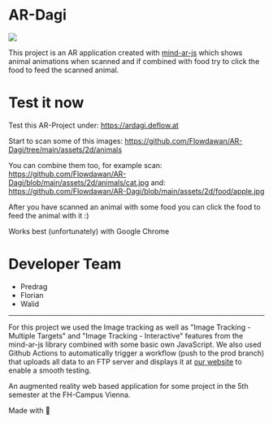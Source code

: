 # AR-Dagi

<img src="./assets/gif/scanned.gif">

This project is an AR application created with [mind-ar-js](https://github.com/hiukim/mind-ar-js) which shows animal animations when scanned and if combined with food try to click the food to feed the scanned animal.

# Test it now

Test this AR-Project under: https://ardagi.deflow.at 

Start to scan some of this images: 
https://github.com/Flowdawan/AR-Dagi/tree/main/assets/2d/animals

You can combine them too, for example scan:
https://github.com/Flowdawan/AR-Dagi/blob/main/assets/2d/animals/cat.jpg
and:
https://github.com/Flowdawan/AR-Dagi/blob/main/assets/2d/food/apple.jpg

After you have scanned an animal with some food you can click the food to feed the animal with it :)

Works best (unfortunately) with Google Chrome

# Developer Team

- Predrag
- Florian
- Walid

- - -

For this project we used the Image tracking as well as "Image Tracking - Multiple Targets" and "Image Tracking - Interactive" features from the mind-ar-js library combined with some basic own JavaScript. We also used Github Actions to automatically trigger a workflow (push to the prod branch) that uploads all data to an FTP server and displays it at [our website](ardagi.deflow.at) to enable a smooth testing.

An augmented reality web based application for some project in the 5th semester at the FH-Campus Vienna.

Made with 🍻

